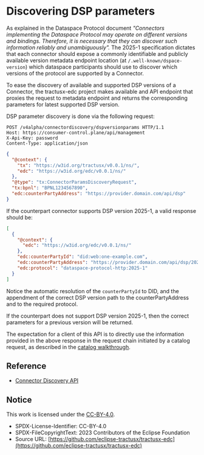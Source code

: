 # Discovering DSP parameters

As explained in the Dataspace Protocol document 
_"Connectors implementing the Dataspace Protocol may operate on different versions and bindings. 
Therefore, it is necessary that they can discover such information reliably and unambiguously"._
The 2025-1 specification dictates that each connector should expose a commonly identifiable and publicly available version 
metadata endpoint location (at `/.well-known/dspace-version`)
which dataspace participants should use to discover which versions of the protocol are supported by a Connector.

To ease the discovery of available and supported DSP versions of a Connector, the tractusx-edc project makes available
and API endpoint that proxies the request to metadata endpoint and returns the corresponding parameters for
latest supported DSP version.

DSP parameter discovery is done via the following request: 

```http request
POST /v4alpha/connectordiscovery/dspversionparams HTTP/1.1
Host: https://consumer-control.plane/api/management
X-Api-Key: password
Content-Type: application/json
```
```json
{
  "@context": {
    "tx": "https://w3id.org/tractusx/v0.0.1/ns/",
    "edc": "https://w3id.org/edc/v0.0.1/ns/"
  },
  "@type": "tx:ConnectorParamsDiscoveryRequest",
  "tx:bpnl": "BPNL1234567890",
  "edc:counterPartyAddress": "https://provider.domain.com/api/dsp"
}
```

If the counterpart connector supports DSP version 2025-1, a valid response should be:
```json
[
  {
    "@context": {
      "edc": "https://w3id.org/edc/v0.0.1/ns/"
    },
    "edc:counterPartyId": "did:web:one-example.com",
    "edc:counterPartyAddress": "https://provider.domain.com/api/dsp/2025-1",
    "edc:protocol": "dataspace-protocol-http:2025-1"
  }
]
```
Notice the automatic resolution of the `counterPartyId` to DID, and the appendment of the 
correct DSP version path to the counterPartyAddress and to the required protocol.

If the counterpart does not support DSP version 2025-1, then the correct parameters for a previous version will be returned.

The expectation for a client of this API is to directly use the information provided in the above response in the request
chain initiated by a catalog request, as described in the [catalog walkthrough](04_catalog.md).

## Reference
- [Connector Discovery API](https://eclipse-tractusx.github.io/tractusx-edc/openapi/control-plane-api/0.11.0/#/Connector%20Discovery/discoverDspVersionParamsV4Alpha)

## Notice

This work is licensed under the [CC-BY-4.0](https://creativecommons.org/licenses/by/4.0/legalcode).

- SPDX-License-Identifier: CC-BY-4.0
- SPDX-FileCopyrightText: 2023 Contributors of the Eclipse Foundation
- Source URL: [https://github.com/eclipse-tractusx/tractusx-edc](https://github.com/eclipse-tractusx/tractusx-edc)